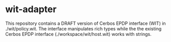 # wit-adapter

This repository contains a DRAFT version of Cerbos EPDP interface (WIT) in ./wit/policy.wit.
The interface manipulates rich types while the the existing Cerbos EPDP interface (./workspace/wit/host.wit) works with strings.